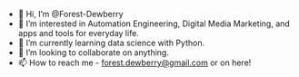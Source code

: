 - 👋 Hi, I’m @Forest-Dewberry
- 👀 I’m interested in Automation Engineering, Digital Media Marketing, and apps and tools for everyday life.
- 🌱 I’m currently learning data science with Python.
- 💞️ I’m looking to collaborate on anything.
- 📫 How to reach me - forest.dewberry@gmail.com or on here!


<!---
Forest-Dewberry/Forest-Dewberry is a ✨ special ✨ repository because its `README.md` (this file) appears on your GitHub profile.
You can click the Preview link to take a look at your changes.
--->
